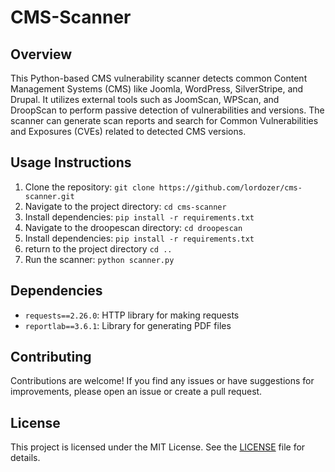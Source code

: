 # CMS-Scanner

## Overview
This Python-based CMS vulnerability scanner detects common Content Management Systems (CMS) like Joomla, WordPress, SilverStripe, and Drupal. It utilizes external tools such as JoomScan, WPScan, and DroopScan to perform passive detection of vulnerabilities and versions. The scanner can generate scan reports and search for Common Vulnerabilities and Exposures (CVEs) related to detected CMS versions.

## Usage Instructions
1. Clone the repository: `git clone https://github.com/lordozer/cms-scanner.git`
2. Navigate to the project directory: `cd cms-scanner`
3. Install dependencies: `pip install -r requirements.txt`
5. Navigate to the droopescan directory: `cd droopescan`
6. Install dependencies: `pip install -r requirements.txt`
7. return to the project directory `cd ..`
8. Run the scanner: `python scanner.py`

## Dependencies
- `requests==2.26.0`: HTTP library for making requests
- `reportlab==3.6.1`: Library for generating PDF files

## Contributing
Contributions are welcome! If you find any issues or have suggestions for improvements, please open an issue or create a pull request.

## License
This project is licensed under the MIT License. See the [LICENSE](LICENSE) file for details.
